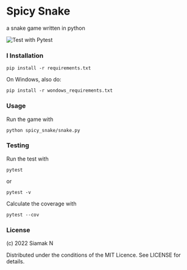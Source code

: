 # Spicy Snake
a snake game written in python


![Test with Pytest](https://github.com/siamakn/srirarcha_snake/workflows/Snake/badge.svg)

### I Installation

    pip install -r requirements.txt

On Windows, also do:

    pip install -r wondows_requirements.txt

### Usage

Run the game with 

    python spicy_snake/snake.py 

### Testing

Run the test with

    pytest

or 

    pytest -v

Calculate the coverage with

    pytest --cov

### License

(c) 2022 Siamak N

Distributed under the conditions of the MIT Licence. See LICENSE for details.

